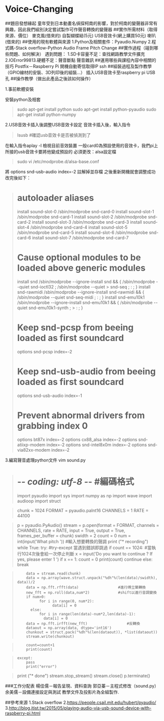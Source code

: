 # Voice-Changing
##題目發想緣起
	童年受到日本動畫名偵探柯南的影響，對於柯南的變聲器非常有興趣，因此我們組別決定嘗試製作可作聲音轉換的變聲器
##實作所需材料（取得來源、價位）
	麥克風(借來的)
	自製蝴蝶結(5元)
	USB音效卡(網上購買50元)
	喇叭(借來的)
##使用的現有軟體與來源
	1.Python及相關套件：Pyaudio.Numpy
	2.程式碼-Stack overflow-Python Audio Frame Pitch Change
##實作過程（碰到哪些問題、如何解決）
	遇到問題：
1.SD卡容量不足：查找網路教學文件擴充
2.IOError99813.硬體不足：聲音斷點
聲音雜訊
##運用哪些與課程內容中相關的技巧
	Postfix－Raspberry Pi 開機自動寄信取得IP
	ssh
##組裝過程及製作教學（GPIO線材的安裝、3D列印後的組裝...）
	插入USB音效卡至raspberry pi USB孔
##操作教學（做出此產品之後該如何操作）
	
1.事前軟體安裝

安裝python及相套
> sudo apt-get install python
> sudo apt-get install python-pyaudio
> sudo apt-get install python-numpy

2.USB音效卡插入後調整USB音效卡設定
音效卡插入後，輸入指令
> lsusb		#確認usb音效卡是否被偵測到了

在輸入指令aplay -l 檢視目前音效裝置
一般card0為預設使用的音效卡，我們pi上所接的usb音效卡要將他變成預設的
必須更改：alsa設定檔
> sudo vi /etc/modprobe.d/alsa-base.conf

將
options snd-usb-audio index=-2  註解掉並存檔
之後重新開機就會調整成功
	改完後如下：
> # autoloader aliases
> install sound-slot-0 /sbin/modprobe snd-card-0
> install sound-slot-1 /sbin/modprobe snd-card-1
> install sound-slot-2 /sbin/modprobe snd-card-2
> install sound-slot-3 /sbin/modprobe snd-card-3
> install sound-slot-4 /sbin/modprobe snd-card-4
> install sound-slot-5 /sbin/modprobe snd-card-5
> install sound-slot-6 /sbin/modprobe snd-card-6
> install sound-slot-7 /sbin/modprobe snd-card-7
> # Cause optional modules to be loaded above generic modules
> install snd /sbin/modprobe --ignore-install snd && { /sbin/modprobe --quiet snd-ioctl32 ; /sbin/modprobe --quiet > snd-seq ; : ; }
> install snd-rawmidi /sbin/modprobe --ignore-install snd-rawmidi && { /sbin/modprobe --quiet snd-seq-midi ; : ; }
> install snd-emu10k1 /sbin/modprobe --ignore-install snd-emu10k1 && { /sbin/modprobe --quiet snd-emu10k1-synth ; > : ; }
> # Keep snd-pcsp from beeing loaded as first soundcard
> options snd-pcsp index=-2
> # Keep snd-usb-audio from beeing loaded as first soundcard
> options snd-usb-audio index=-1
> # Prevent abnormal drivers from grabbing index 0
> options bt87x index=-2
> options cx88_alsa index=-2
> options snd-atiixp-modem index=-2
> options snd-intel8x0m index=-2
> options snd-via82xx-modem index=-2


3.編寫聲音處理python文件
vim sound.py
> # -*- coding: utf-8 -*-					#編碼格式
> import pyaudio
> import sys
> import numpy as np
> import wave
> import audioop
> import struct

> chunk = 1024
> FORMAT = pyaudio.paInt16
> CHANNELS = 1
> RATE = 44100
    
> p = pyaudio.PyAudio()
> stream = p.open(format = FORMAT,
>                 channels = CHANNELS,
>                 rate = RATE,
>                 input = True,
>                 output = True,
>                 frames_per_buffer = chunk)
> swidth = 2
> count = 0
> num = int(input('What pitch '))				#輸入想要轉換的聲調
> print ("* recording")
> while True:
>     try:							#try-except 當遇到錯誤即跳過
>         if count == 1024:					#當執行1024次後會給一次停止判斷
>             x = input('Do you want to continue ? If yes, please enter 1 ')
>             if x == 1:
>                 count = 0
>                 print(count)
>                 continue
>             else:
>                 break

>         data = stream.read(chunk)
>         data = np.array(wave.struct.unpack("%dh"%(len(data)/swidth), data))/2 
>         data = np.fft.rfft(data)					#進行傅立葉轉換
>         new_fft = np.roll(data,num*2)				#shift以進行音調變換
>         if num>0:
>               for i in range(0, num*2):
>                     data[i] = 0
>           else:
>               for i in range(len(data)-num*2,len(data)-1):
>                 data[i] = 0
>         data = np.fft.irfft(new_fft)					#反轉換
>         dataout = np.array(data, dtype='int16')
>         chunkout = struct.pack("%dh"%(len(dataout)), *list(dataout)) 
>         stream.write(chunkout)

>         count=count+1
>         print(count)

>     except:
>         pass
>         print("error")

> print ("* done")
> stream.stop_stream()
> stream.close()
> p.terminate()

###工作分配表
	楊佳儒－報告呈現、資料查詢
	郭亞蓁－主程式修改（sound.py）
余美儒－設備連接設定與測試
教學文件及投影片為全組製作.

##參考來源
	1.Stack overflow
	2.https://people.csail.mit.edu/hubert/pyaudio/
	3.http://blog.itist.tw/2015/05/playing-audio-via-usb-sound-device-with-raspberry-pi.html
